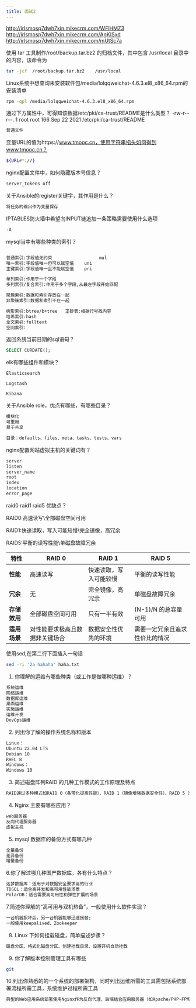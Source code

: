 ```yaml
---
title: 面试2
---
```


http://irlsmosp7dwh7xin.mikecrm.com/WFlHMZ3
http://irlsmosp7dwh7xin.mikecrm.com/AgKISxd
http://irlsmosp7dwh7xin.mikecrm.com/mUtSc7a

使用 tar 工具制作/root/backup.tar.bz2 的归档文件，其中包含 /usr/local 目录中的内容，该命令为

```bash
tar -jcf  /root/backup.tar.bz2    /usr/local
```

Linux系统中想查询未安装软件包/media/lolqqweichat-4.6.3.el8_x86_64.rpm的安装清单

```bash
rpm -qpl /media/lolqqweichat-4.6.3.el8_x86_64.rpm

```

通过下方属性中，可得知该数据/etc/pki/ca-trust/README是什么类型？
-rw-r--r--. 1 root root 166 Sep 22 2021 /etc/pki/ca-trust/README

```bash
普通文件
```

变量URL的值为https://www.tmooc.cn，使用字符串掐头如何得到www.tmooc.cn？

```bash
${URL#*://}
```

nginx配置文件中，如何隐藏版本号信息？

```bash
server_tokens off
```

关于Ansible的register关键字，其作用是什么？

```bash
将任务的输出作为变量保存
```

IPTABLES防火墙中希望向INPUT链追加一条策略需要使用什么选项

```bash
-A
```

mysql当中有哪些种类的索引？

```bash

普通索引:字段值无约束		      		 mul
唯一索引:字段值唯一但可以赋空值	uni
主键索引:字段值唯一且不能赋空值	pri

单列索引:作用于一个字段
多列索引/复合索引:作用于多个字段,从最左字段开始匹配

聚簇索引:数据和索引存放在一起
非聚簇索引:数据和索引不在一起

树形索引:btree/b+tree   正排表:根据行号找内容
哈希索引:hash
全文索引:fulltext
空间索引:
```

返回系统当前日期的sql语句？

```sql
SELECT CURDATE();
```

elk有哪些组件和模块？

```
Elasticsearch

Logstash

Kibana
```

关于Ansible role，优点有哪些，有哪些目录？

```bash
模块化
可重用
易于共享

目录：defaults、files、meta、tasks、tests、vars
```

nginx配置网站虚拟主机的关键词有？

```bash
server
listen
server_name
root
index
location
error_page

```

raid0 raid1 raid5 优缺点？

RAID0:高速读写\全部磁盘空间可用

RAID1:快速读取，写入可能较慢\完全镜像，高冗余

RAID5:平衡的读写性能\单磁盘故障冗余

| 特性         | RAID 0                         | RAID 1                 | RAID 5                         |
| ------------ | ------------------------------ | ---------------------- | ------------------------------ |
| **性能**     | 高速读写                       | 快速读取，写入可能较慢 | 平衡的读写性能                 |
| **冗余**     | 无                             | 完全镜像，高冗余       | 单磁盘故障冗余                 |
| **存储效用** | 全部磁盘空间可用               | 只有一半有效           | (N-1)/N 的总容量可用           |
| **适用场景** | 对性能要求极高且数据非关键场合 | 数据安全性优先的环境   | 需要一定冗余且追求性价比的情况 |

使用sed,在第二行下面插入一句话

```bash
sed -ri '2a hahaha' haha.txt
```

1. 你理解的运维有哪些种类（或工作是做哪种运维）？

```bash
系统运维
网络运维
数据库运维
桌面运维
实施运维
运维开发
DevOps运维
```

2. 列出你了解的操作系统名称和版本

```bash
Linux：
Ubuntu 22.04 LTS
Debian 10
RHEL 8
Windows：
Windows 10
```

3. 简述磁盘阵列RAID 的几种工作模式的工作原理及特点

```bash
RAID通过多种模式如RAID 0（条带化提高性能）、RAID 1（镜像增强数据安全性）、RAID 5（分布式奇偶校验提供平衡的性能与冗余）、RAID 6（双重奇偶校验增加数据保护）、和RAID 10（结合镜像与条带化优化性能与可靠性），来满足不同场景下对存储性能、数据安全性和容错能力的需求。
```

4. Nginx 主要有哪些应用？

```bash
web服务器
反向代理服务器
虚拟主机
```

5. mysql 数据库的备份方式有哪几种

```bash
全量备份
差异备份
增量备份
```

6.你了解过哪几种国产数据库，各有什么特点？

```bash
达梦数据库：适用于对数据安全要求高的行业
TDSQL：适合高并发和高可用性能场景
PolarDB：适合需要高可用性和弹性扩展的场景
```

7.简述你理解的“高可用与双机热备”，一般使用什么软件实现？

```bash
一台机器损坏后，另一台机器能够迅速接替;
一般使用keepalived、Zookeeper
```

8. Linux 下如何挂载磁盘，简单描述步骤？

```bash
磁盘分区、格式化磁盘分区、创建挂载目录、设置开机自动挂载
```

9. 你了解版本控制管理工具有哪些

```bash
git
```

10.列出你熟悉的的一个系统的部署架构，同时列出运维所需的工具需包括系统部署流程所需工具，系统维护过程所需工具

```bash
典型的Web应用系统部署使用Nginx作为反向代理，后端结合应用服务器（如Apache/PHP-FPM）、数据库（如MySQL）、缓存（如Redis）等组件，并利用Ansible进行自动化部署，Jenkins实现CI/CD流程，Prometheus与Grafana进行监控，ELK栈处理日志分析。运维过程中还需使用iptables等工具保障安全，top、netstat等进行性能和网络诊断。
```
